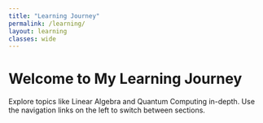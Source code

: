 ```yaml
---
title: "Learning Journey"
permalink: /learning/
layout: learning
classes: wide
---
```


<h1>Welcome to My Learning Journey</h1>
<p>Explore topics like Linear Algebra and Quantum Computing in-depth. Use the navigation links on the left to switch between sections.</p>
